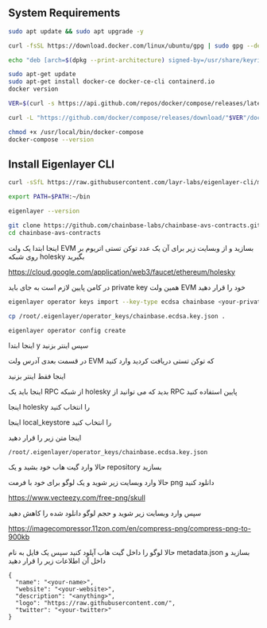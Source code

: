 ## System Requirements
```bash
sudo apt update && sudo apt upgrade -y
```
```bash
curl -fsSL https://download.docker.com/linux/ubuntu/gpg | sudo gpg --dearmor -o /usr/share/keyrings/docker-archive-keyring.gpg

echo "deb [arch=$(dpkg --print-architecture) signed-by=/usr/share/keyrings/docker-archive-keyring.gpg] https://download.docker.com/linux/ubuntu $(lsb_release -cs) stable" | sudo tee /etc/apt/sources.list.d/docker.list > /dev/null

sudo apt-get update
sudo apt-get install docker-ce docker-ce-cli containerd.io
docker version
```
```bash
VER=$(curl -s https://api.github.com/repos/docker/compose/releases/latest | grep tag_name | cut -d '"' -f 4)

curl -L "https://github.com/docker/compose/releases/download/"$VER"/docker-compose-$(uname -s)-$(uname -m)" -o /usr/local/bin/docker-compose

chmod +x /usr/local/bin/docker-compose
docker-compose --version
```
## Install Eigenlayer CLI
```bash
curl -sSfL https://raw.githubusercontent.com/layr-labs/eigenlayer-cli/master/scripts/install.sh | sh -s

export PATH=$PATH:~/bin

eigenlayer --version
```
```bash
git clone https://github.com/chainbase-labs/chainbase-avs-contracts.git
cd chainbase-avs-contracts
```
اینجا ابتدا یک ولت EVM بسازید و از وبسایت زیر برای آن یک عدد توکن تستی اتریوم بر روی شبکه holesky بگیرید 



https://cloud.google.com/application/web3/faucet/ethereum/holesky

در کامن پایین لازم است به جای <your-private-key> باید private key همین ولت EVM خود را قرار دهید
```bash
eigenlayer operator keys import --key-type ecdsa chainbase <your-private-key>
```
```bash
cp /root/.eigenlayer/operator_keys/chainbase.ecdsa.key.json .
```
```bash
eigenlayer operator config create
```
اینجا ابتدا y سپس اینتر بزنید 

در قسمت بعدی آدرس ولت EVM که توکن تستی دریافت کردید وارد کنید

اینجا فقط اینتر بزنید 

اینجا باید یک RPC از شبکه holesky بدید که می توانید از RPC پایین استفاده کنید

اینجا holesky را انتخاب کنید 

اینجا local_keystore را انتخاب کنید

اینجا متن زیر را قرار دهید
```
/root/.eigenlayer/operator_keys/chainbase.ecdsa.key.json
```

حالا وارد گیت هاب خود بشید و یک repository بسازید

حالا وارد وبسایت زیر شوید و یک لوگو برای خود با فرمت png دانلود کنید

https://www.vecteezy.com/free-png/skull

سپس وارد وبسایت زیر شوید و حجم لوگو دانلود شده را کاهش دهید

https://imagecompressor.11zon.com/en/compress-png/compress-png-to-900kb

حالا لوگو را داخل گیت هاب آپلود کنید سپس یک فایل به نام metadata.json بسازید و داخل آن اطلاعات زیر را قرار دهید
```
{
  "name": "<your-name>",
  "website": "<your-website>",
  "description": "<anything>",
  "logo": "https://raw.githubusercontent.com/",
  "twitter": "<your-twitter>"
}
```




